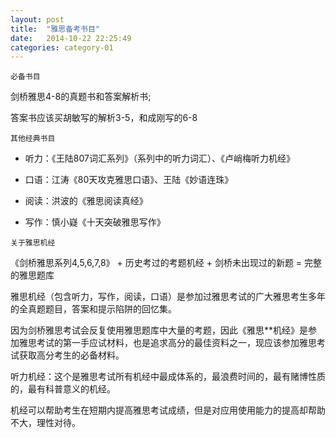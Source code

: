```yaml
---
layout: post
title:  "雅思备考书目"
date:   2014-10-22 22:25:49
categories: category-01
---
```


`必备书目`

剑桥雅思4-8的真题书和答案解析书;

答案书应该买胡敏写的解析3-5，和成刚写的6-8

`其他经典书目`

* 听力：《王陆807词汇系列》（系列中的听力词汇）、《卢峭梅听力机经》

* 口语：江涛《80天攻克雅思口语》、王陆《妙语连珠》

* 阅读：洪波的《雅思阅读真经》

* 写作：慎小嶷《十天突破雅思写作》

`关于雅思机经`

《剑桥雅思系列4,5,6,7,8》 + 历史考过的考题机经 + 剑桥未出现过的新题 = 完整的雅思题库

雅思机经（包含听力，写作，阅读，口语）是参加过雅思考试的广大雅思考生多年的全真题题目，答案和提示陷阱的回忆集。

因为剑桥雅思考试会反复使用雅思题库中大量的考题，因此《雅思**机经》是参加雅思考试的第一手应试材料，也是追求高分的最佳资料之一，现应该参加雅思考试获取高分考生的必备材料。

听力机经：这个是雅思考试所有机经中最成体系的，最浪费时间的，最有赌博性质的，最有科普意义的机经。

机经可以帮助考生在短期内提高雅思考试成绩，但是对应用使用能力的提高却帮助不大，理性对待。
